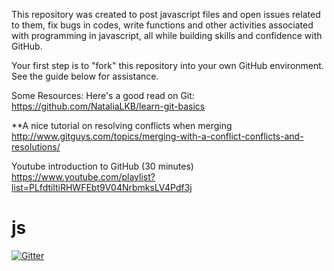 This repository was created to post javascript files and open issues related to them, fix bugs in codes, write functions and other activities associated with programming in javascript, all while building skills and confidence with GitHub.

Your first step is to "fork" this repository into your own GitHub environment. See the guide below for assistance.

Some Resources:
Here's a good read on Git: https://github.com/NataliaLKB/learn-git-basics

**A nice tutorial on resolving conflicts when merging http://www.gitguys.com/topics/merging-with-a-conflict-conflicts-and-resolutions/

Youtube introduction to GitHub (30 minutes) https://www.youtube.com/playlist?list=PLfdtiltiRHWFEbt9V04NrbmksLV4Pdf3j


# js

[![Gitter](https://badges.gitter.im/Join%20Chat.svg)](https://gitter.im/codingforeveryone/js?utm_source=badge&utm_medium=badge&utm_campaign=pr-badge&utm_content=badge)


